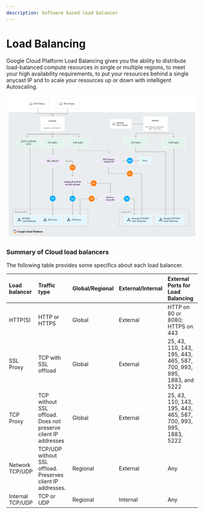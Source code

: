 ```yaml
---
description: Software based load balancer
---
```


# Load Balancing

Google Cloud Platform Load Balancing gives you the ability to distribute load-balanced compute resources in single or multiple regions, to meet your high availability requirements, to put your resources behind a single anycast IP and to scale your resources up or down with intelligent Autoscaling.

![](../../.gitbook/assets/image%20%2820%29.png)

### Summary of Cloud load balancers <a id="summary_of_cloud_load_balancers"></a>

The following table provides some specifics about each load balancer.

| Load balancer | Traffic type | Global/Regional | External/Internal | External Ports for Load Balancing |
| :--- | :--- | :--- | :--- | :--- |
| HTTP\(S\) | HTTP or HTTPS | Global | External | HTTP on 80 or 8080; HTTPS on 443 |
| SSL Proxy | TCP with SSL offload | Global | External | 25, 43, 110, 143, 195, 443, 465, 587, 700, 993, 995, 1883, and 5222 |
| TCP Proxy | TCP without SSL offload. Does not preserve client IP addresses | Global | External | 25, 43, 110, 143, 195, 443, 465, 587, 700, 993, 995, 1883, 5222 |
| Network TCP/UDP | TCP/UDP without SSL offload. Preserves client IP addresses. | Regional | External | Any |
| Internal TCP/UDP | TCP or UDP | Regional | Internal | Any |

